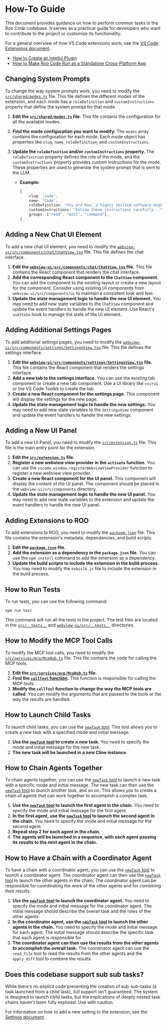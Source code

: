 # How-To Guide

This document provides guidance on how to perform common tasks in the Roo Code codebase. It serves as a practical guide for developers who want to contribute to the project or customize its functionality.

For a general overview of how VS Code extensions work, see the [VS Code Extensions document](vscode-extensions.md).

*   [How to Create an IntelliJ Plugin](intellij-plugin.md)
*   [How to Make Roo Code Run as a Standalone Cross-Platform App](cross-platform-app.md)

## Changing System Prompts

To change the way system prompts work, you need to modify the [`src/shared/modes.ts`](../src/shared/modes.ts) file. This file defines the different modes of the extension, and each mode has a `roleDefinition` and `customInstructions` property that define the system prompt for that mode.

1.  **Edit the [`src/shared/modes.ts`](../src/shared/modes.ts) file.** This file contains the configuration for all the available modes.
2.  **Find the mode configuration you want to modify.** The `modes` array contains the configuration for each mode. Each mode object has properties like `slug`, `name`, `roleDefinition`, and `customInstructions`.
3.  **Update the `roleDefinition` and/or `customInstructions` property.** The `roleDefinition` property defines the role of the mode, and the `customInstructions` property provides custom instructions for the mode. These properties are used to generate the system prompt that is sent to the LLM.

    *   **Example:**
        ```typescript
        {
            slug: "code",
            name: "Code",
            roleDefinition: "You are Roo, a highly skilled software engineer...",
            customInstructions: "Follow these instructions carefully...",
            groups: ["read", "edit", "command"],
        }
        ```

## Adding a New Chat UI Element

To add a new chat UI element, you need to modify the [`webview-ui/src/components/chat/ChatView.tsx`](../webview-ui/src/components/chat/ChatView.tsx) file. This file defines the chat interface.

1.  **Edit the [`webview-ui/src/components/chat/ChatView.tsx`](../webview-ui/src/components/chat/ChatView.tsx) file.** This file contains the React component that renders the chat interface.
2.  **Add the corresponding React component to the `ChatView` component.** You can add the component to the existing layout or create a new layout for the component. Consider using existing UI components from `webview-ui/src/components/ui` to maintain a consistent look and feel.
3.  **Update the state management logic to handle the new UI element.** You may need to add new state variables to the `ChatView` component and update the event handlers to handle the new UI element. Use React's `useState` hook to manage the state of the UI element.

## Adding Additional Settings Pages

To add additional settings pages, you need to modify the [`webview-ui/src/components/settings/SettingsView.tsx`](../webview-ui/src/components/settings/SettingsView.tsx) file. This file defines the settings interface.

1.  **Edit the [`webview-ui/src/components/settings/SettingsView.tsx`](../webview-ui/src/components/settings/SettingsView.tsx) file.** This file contains the React component that renders the settings interface.
2.  **Add a new tab to the settings interface.** You can use the existing tab component or create a new tab component. Use a UI library like `vscrui` or the VS Code Toolkit to create the tab.
3.  **Create a new React component for the settings page.** This component will display the settings for the new page.
4.  **Update the state management logic to handle the new settings.** You may need to add new state variables to the `SettingsView` component and update the event handlers to handle the new settings.

## Adding a New UI Panel

To add a new UI Panel, you need to modify the [`src/extension.ts`](../src/extension.ts) file. This file is the main entry point for the extension.

1.  **Edit the [`src/extension.ts`](../src/extension.ts) file.**
2.  **Register a new webview view provider in the `activate` function.** You can use the `vscode.window.registerWebviewViewProvider` function to register a new webview view provider.
3.  **Create a new React component for the UI panel.** This component will display the content of the UI panel. The component should be placed in the `webview-ui/src/components` directory.
4.  **Update the state management logic to handle the new UI panel.** You may need to add new state variables to the extension and update the event handlers to handle the new UI panel.

## Adding Extensions to ROO

To add extensions to ROO, you need to modify the [`package.json`](../package.json) file. This file contains the extension's metadata, dependencies, and build scripts.

1.  **Edit the [`package.json`](../package.json) file.**
2.  **Add the extension as a dependency in the `package.json` file.** You can use the `npm install` command to add the extension as a dependency.
3.  **Update the build scripts to include the extension in the build process.** You may need to modify the `esbuild.js` file to include the extension in the build process.

## How to Run Tests

To run tests, you can use the following command:

```
npm run test
```

This command will run all the tests in the project. The test files are located in the [`src/__tests__`](../src/__tests__) and [`webview-ui/src/__tests__`](../webview-ui/src/__tests__) directories.

## How to Modify the MCP Tool Calls

To modify the MCP tool calls, you need to modify the [`src/services/mcp/McpHub.ts`](../src/services/mcp/McpHub.ts) file. This file contains the code for calling the MCP tools.

1.  **Edit the [`src/services/mcp/McpHub.ts`](../src/services/mcp/McpHub.ts) file.**
2.  **Find the [`callTool` function](../src/services/mcp/McpHub.ts#callTool).** This function is responsible for calling the MCP tools.
3.  **Modify the `callTool` function to change the way the MCP tools are called.** You can modify the arguments that are passed to the tools or the way the results are handled.

## How to Launch Child Tasks

To launch child tasks, you can use the [`newTask` tool](../src/extension.ts). This tool allows you to create a new task with a specified mode and initial message.

1.  **Use the [`newTask` tool](../src/extension.ts) to create a new task.** You need to specify the mode and initial message for the new task.
2.  **The new task will be launched in a new Cline instance.**

## How to Chain Agents Together

To chain agents together, you can use the [`newTask` tool](../src/extension.ts) to launch a new task with a specific mode and initial message. The new task can then use the [`newTask` tool](../src/extension.ts) to launch another task, and so on. This allows you to create a chain of agents that can work together to accomplish a complex task.

1.  **Use the [`newTask` tool](../src/extension.ts) to launch the first agent in the chain.** You need to specify the mode and initial message for the first agent.
2.  **In the first agent, use the [`newTask` tool](../src/extension.ts) to launch the second agent in the chain.** You need to specify the mode and initial message for the second agent.
3.  **Repeat step 2 for each agent in the chain.**
4.  **The agents will be launched in a sequence, with each agent passing its results to the next agent in the chain.**

## How to Have a Chain with a Coordinator Agent

To have a chain with a coordinator agent, you can use the [`newTask` tool](../src/extension.ts) to launch a coordinator agent. The coordinator agent can then use the [`newTask` tool](../src/extension.ts) to launch the other agents in the chain. The coordinator agent can be responsible for coordinating the work of the other agents and for combining their results.

1.  **Use the [`newTask` tool](../src/extension.ts) to launch the coordinator agent.** You need to specify the mode and initial message for the coordinator agent. The initial message should describe the overall task and the roles of the other agents.
2.  **In the coordinator agent, use the [`newTask` tool](../src/extension.ts) to launch the other agents in the chain.** You need to specify the mode and initial message for each agent. The initial message should describe the specific task that each agent is responsible for.
3.  **The coordinator agent can then use the results from the other agents to accomplish the overall task.** The coordinator agent can use the `read_file` tool to read the results from the other agents and the `apply_diff` tool to combine the results.

## Does this codebase support sub sub tasks?

While there's no explicit code preventing the creation of sub-sub-tasks (a task launched from a child task), full support isn't guaranteed. The system is designed to launch child tasks, but the implications of deeply nested task chains haven't been fully explored. Use with caution.

For information on how to add a new setting to the extension, see the [Settings document](settings.md).
